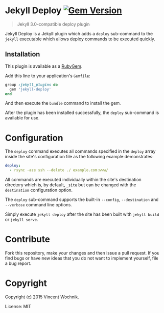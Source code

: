 # Jekyll Deploy [![Gem Version](https://badge.fury.io/rb/jekyll-deploy.png)](http://badge.fury.io/rb/jekyll-deploy)

> Jekyll 3.0-compatible deploy plugin

Jekyll Deploy is a Jekyll plugin which adds a `deploy` sub-command to the `jekyll` executable which allows deploy commands to be executed quickly.

## Installation

This plugin is available as a [RubyGem][ruby-gem].

Add this line to your application's `Gemfile`:

```ruby
group :jekyll_plugins do
  gem 'jekyll-deploy'
end
```

And then execute the `bundle` command to install the gem.

After the plugin has been installed successfully, the `deploy` sub-command is available for use.

# Configuration

The `deploy` command executes all commands specified in the `deploy` array inside the site's configuration file as the following example demonstrates:

```yaml
deploy:
  - rsync -aze ssh --delete ./ example.com:www/                
```

All commands are executed individually within the site's destination directory which is, by default, `_site` but can be changed with the `destination` configuration option.

The `deploy` sub-command supports the built-in `--config`, `--destination` and `--verbose` command line options.

Simply execute `jekyll deploy` after the site has been built with `jekyll build` or `jekyll serve`.

# Contribute

Fork this repository, make your changes and then issue a pull request. If you find bugs or have new ideas that you do not want to implement yourself, file a bug report.

# Copyright

Copyright (c) 2015 Vincent Wochnik.

License: MIT

[ruby-gem]: https://rubygems.org/gems/jekyll-deploy
